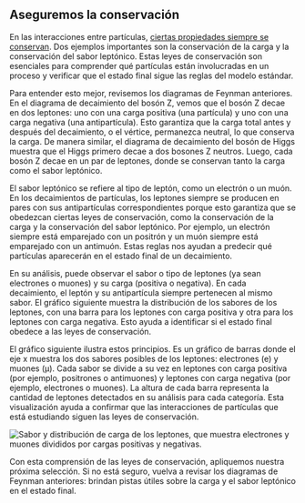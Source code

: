 ## Aseguremos la conservación
En las interacciones entre partículas, [ciertas propiedades siempre se conservan](https://cds.cern.ch/record/2791335/files/Conservation%20Laws%20-%20ATLAS%20Physics%20Cheat%20Sheet%20in%20Spanish%20%7C%20Leyes%20de%20Conservación.pdf). Dos ejemplos importantes son la conservación de la carga y la conservación del sabor leptónico. Estas leyes de conservación son esenciales para comprender qué partículas están involucradas en un proceso y verificar que el estado final sigue las reglas del modelo estándar.

Para entender esto mejor, revisemos los diagramas de Feynman anteriores. En el diagrama de decaimiento del bosón Z, vemos que el bosón Z decae en dos leptones: uno con una carga positiva (una partícula) y uno con una carga negativa (una antipartícula). Esto garantiza que la carga total antes y después del decaimiento, o el vértice, permanezca neutral, lo que conserva la carga. De manera similar, el diagrama de decaimiento del bosón de Higgs muestra que el Higgs primero decae a dos bosones Z neutros. Luego, cada bosón Z decae en un par de leptones, donde se conservan tanto la carga como el sabor leptónico.

El sabor leptónico se refiere al tipo de leptón, como un electrón o un muón. En los decaimientos de partículas, los leptones siempre se producen en pares con sus antipartículas correspondientes porque esto garantiza que se obedezcan ciertas leyes de conservación, como la conservación de la carga y la conservación del sabor leptónico. Por ejemplo, un electrón siempre está emparejado con un positrón y un muón siempre está emparejado con un antimuón. Estas reglas nos ayudan a predecir qué partículas aparecerán en el estado final de un decaimiento.

En su análisis, puede observar el sabor o tipo de leptones (ya sean electrones o muones) y su carga (positiva o negativa). En cada decaimiento, el leptón y su antipartícula siempre pertenecen al mismo sabor. El gráfico siguiente muestra la distribución de los sabores de los leptones, con una barra para los leptones con carga positiva y otra para los leptones con carga negativa. Esto ayuda a identificar si el estado final obedece a las leyes de conservación.

El gráfico siguiente ilustra estos principios. Es un gráfico de barras donde el eje x muestra los dos sabores posibles de los leptones: electrones (e) y muones (μ). Cada sabor se divide a su vez en leptones con carga positiva (por ejemplo, positrones o antimuones) y leptones con carga negativa (por ejemplo, electrones o muones). La altura de cada barra representa la cantidad de leptones detectados en su análisis para cada categoría. Esta visualización ayuda a confirmar que las interacciones de partículas que está estudiando siguen las leyes de conservación.

![Sabor y distribución de carga de los leptones, que muestra electrones y muones divididos por cargas positivas y negativas.](images/lepton_barplot_{theme}_{lumi}.png)

Con esta comprensión de las leyes de conservación, apliquemos nuestra próxima selección. Si no está seguro, vuelva a revisar los diagramas de Feynman anteriores: brindan pistas útiles sobre la carga y el sabor leptónico en el estado final.
